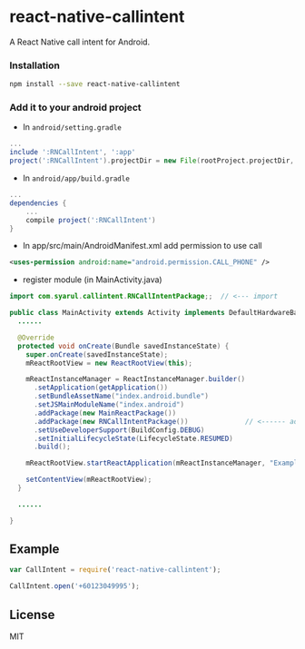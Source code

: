 # react-native-callintent

A React Native call intent for Android.

### Installation

```bash
npm install --save react-native-callintent
```

### Add it to your android project

* In `android/setting.gradle`

```gradle
...
include ':RNCallIntent', ':app'
project(':RNCallIntent').projectDir = new File(rootProject.projectDir, '../node_modules/react-native-callintent')
```

* In `android/app/build.gradle`

```gradle
...
dependencies {
    ...
    compile project(':RNCallIntent')
}
```

* In app/src/main/AndroidManifest.xml add permission to use call

```xml
<uses-permission android:name="android.permission.CALL_PHONE" />
```

* register module (in MainActivity.java)

```java
import com.syarul.callintent.RNCallIntentPackage;;  // <--- import

public class MainActivity extends Activity implements DefaultHardwareBackBtnHandler {
  ......

  @Override
  protected void onCreate(Bundle savedInstanceState) {
    super.onCreate(savedInstanceState);
    mReactRootView = new ReactRootView(this);

    mReactInstanceManager = ReactInstanceManager.builder()
      .setApplication(getApplication())
      .setBundleAssetName("index.android.bundle")
      .setJSMainModuleName("index.android")
      .addPackage(new MainReactPackage())
      .addPackage(new RNCallIntentPackage())              // <------ add here
      .setUseDeveloperSupport(BuildConfig.DEBUG)
      .setInitialLifecycleState(LifecycleState.RESUMED)
      .build();

    mReactRootView.startReactApplication(mReactInstanceManager, "ExampleRN", null);

    setContentView(mReactRootView);
  }

  ......

}
```

## Example
```javascript
var CallIntent = require('react-native-callintent');

CallIntent.open('+60123049995');
```
## License

MIT
